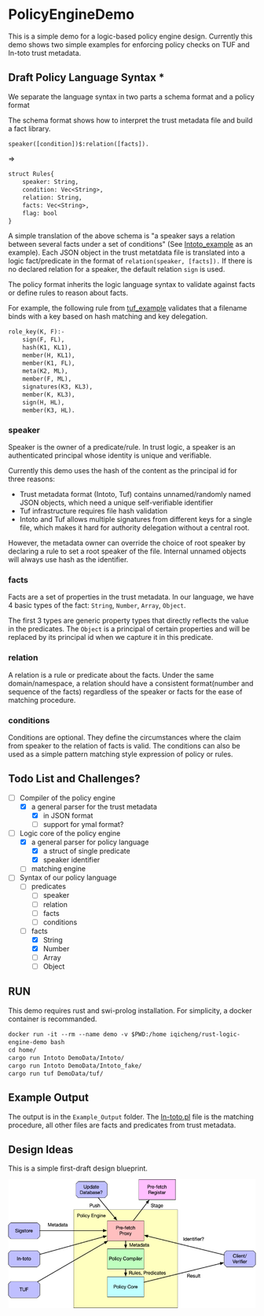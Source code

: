 # PolicyEngineDemo
This is a simple demo for a logic-based policy engine design. Currently this demo shows two simple examples for enforcing policy checks on TUF and In-toto trust metadata.


## Draft Policy Language Syntax *
We separate the language syntax in two parts a schema format and a policy format

The schema format shows how to interpret the trust metadata file and build a fact library. 

```
speaker([condition])$:relation([facts]).
```

=>

```
struct Rules{
    speaker: String,
    condition: Vec<String>,
    relation: String,
    facts: Vec<String>,
    flag: bool
}
```

A simple translation of the above schema is "a speaker says a relation between several facts under a set of conditions" (See [Intoto_example](Rules/Intoto.schema) as an example). Each JSON object in the trust metatdata file is translated into a logic fact/predicate in the format of `relation(speaker, [facts]).` If there is no declared relation for a speaker, the default relation `sign` is used.

The policy format inherits the logic language syntax to validate against facts or define rules to reason about facts. 

For example, the following rule from [tuf_example](Rules/tuf.rule) validates that a filename binds with a key based on hash matching and key delegation.
```
role_key(K, F):-
    sign(F, FL),
    hash(K1, KL1),
    member(H, KL1),
    member(K1, FL),
    meta(K2, ML),
    member(F, ML),
    signatures(K3, KL3),
    member(K, KL3),
    sign(H, HL),
    member(K3, HL).
```

### speaker
Speaker is the owner of a predicate/rule. In trust logic, a speaker is an authenticated principal whose identity is unique and verifiable. 

Currently this demo uses the hash of the content as the principal id for three reasons:
* Trust metadata format (Intoto, Tuf) contains unnamed/randomly named JSON objects, which need a unique self-verifiable identifier
* Tuf infrastructure requires file hash validation 
* Intoto and Tuf allows multiple signatures from different keys for a single file, which makes it hard for authority delegation without a central root.

However, the metadata owner can override the choice of root speaker by declaring a rule to set a root speaker of the file. Internal unnamed objects will always use hash as the identifier.

### facts
Facts are a set of properties in the trust metadata. In our language, we have 4 basic types of the fact: `String`, `Number`, `Array`, `Object`.

The first 3 types are generic property types that directly reflects the value in the predicates. The `Object` is a principal of certain properties and will be replaced by its principal id when we capture it in this predicate.

### relation
A relation is a rule or predicate about the facts. Under the same domain/namespace, a relation should have a consistent format(number and sequence of the facts) regardless of the speaker or facts for the ease of matching procedure.


### conditions
Conditions are optional. They define the circumstances where the claim from speaker to the relation of facts is valid. The conditions can also be used as a simple pattern matching style expression of policy or rules.


## Todo List and Challenges?

- [ ] Compiler of the policy engine
    - [x] a general parser for the trust metadata 
        - [x] in JSON format
        - [ ] support for ymal format?
    
- [ ] Logic core of the policy engine
    - [x] a general parser for policy language
        - [x] a struct of single predicate
        - [x] speaker identifier
    - [ ] matching engine

- [ ] Syntax of our policy language
    - [ ] predicates
        - [ ] speaker
        - [ ] relation
        - [ ] facts
        - [ ] conditions
    - [ ] facts
        - [x] String
        - [x] Number
        - [ ] Array
        - [ ] Object

## RUN
This demo requires rust and swi-prolog installation. For simplicity, a docker container is recommanded.


```
docker run -it --rm --name demo -v $PWD:/home iqicheng/rust-logic-engine-demo bash
cd home/
cargo run Intoto DemoData/Intoto/
cargo run Intoto DemoData/Intoto_fake/
cargo run tuf DemoData/tuf/
```

## Example Output
The output is in the `Example_Output` folder. The [In-toto.pl](Example_Output/Intoto/Intoto.pl) file is the matching procedure, all other files are facts and predicates from trust metadata. 
## Design Ideas 
This is a simple first-draft design blueprint.

![plot](./Figs/Chainguard-Workspace.png)
